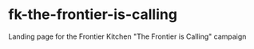# fk-the-frontier-is-calling
Landing page for the Frontier Kitchen "The Frontier is Calling" campaign
